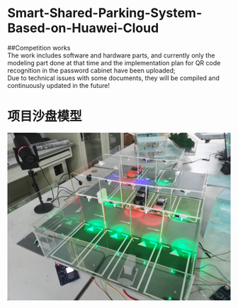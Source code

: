 # Smart-Shared-Parking-System-Based-on-Huawei-Cloud
##Competition works\
The work includes software and hardware parts, and currently only the modeling part done at that time and the implementation plan for QR code recognition in the password cabinet have been uploaded;\
Due to technical issues with some documents, they will be compiled and continuously updated in the future!
# 项目沙盘模型
![沙盘模型](作品.jpg)
